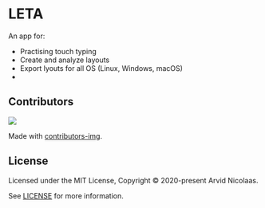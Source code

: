 # LETA
An app for:
  - Practising touch typing
  - Create and analyze layouts
  - Export lyouts for all OS (Linux, Windows, macOS)
  - 
## Contributors
<a href="https://github.com/koshcher/LETA/graphs/contributors">
  <img src="https://contrib.rocks/image?repo=koshcher/LETA" />
</a>

Made with [contributors-img](https://contrib.rocks).

## License

Licensed under the MIT License, Copyright © 2020-present Arvid Nicolaas.

See [LICENSE](./LICENSE) for more information.
